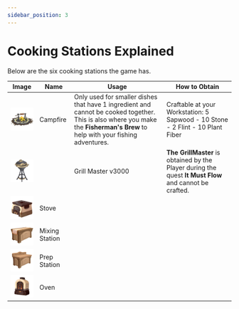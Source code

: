 ```yaml
---
sidebar_position: 3
---
```


# Cooking Stations Explained

Below are the six cooking stations the game has.


| Image | Name | Usage | How to Obtain  | 
|:-----:|------|--------|-------------|
|![CampFire](./img/CampFire.png)| Campfire | Only used for smaller dishes that have 1 ingredient and cannot be cooked together. This is also where you make the **Fisherman's Brew** to help with your fishing adventures. | Craftable at your Workstation: 5 Sapwood - 10 Stone - 2 Flint - 10 Plant Fiber |
|![GrillMaster](./img/GrillMaster.png)| | Grill Master v3000 | **The GrillMaster** is obtained by the Player during the quest **It Must Flow** and cannot be crafted. |
|![Stove](./img/Stove.png)| Stove | 
|![MixingStation](./img/MixingStation.png)| Mixing Station | 
|![PrepStation](./img/PrepStation.png)| Prep Station | 
|![Oven](./img/Oven.png)| Oven | 
